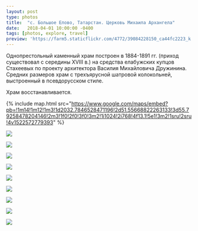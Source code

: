 ```yaml
---
layout: post
type: photos
title:  "с. Большое Елово, Татарстан. Церковь Михаила Архангела"
date:   2018-04-01 10:00:00 -0400
tags: [photos, explore, travel]
preview: 'https://farm5.staticflickr.com/4772/39084228150_ca44fc2223_k.jpg'
---
```


Однопрестольный каменный храм построен в 1884-1891 гг. (приход существовал с середины XVIII в.) на средства елабужских купцов Стахеевых по проекту архитектора Василия Михайловича Дружинина. Средних размеров храм с трехъярусной шатровой колокольней, выстроенный в псевдорусском стиле.

Храм восстанавливается.

{% include map.html src="https://www.google.com/maps/embed?pb=!1m14!1m12!1m3!1d2032.7846528471196!2d51.55668822263133!3d55.79258478204146!2m3!1f0!2f0!3f0!3m2!1i1024!2i768!4f13.1!5e1!3m2!1sru!2sru!4v1522572779393" %}

![](https://farm1.staticflickr.com/814/40185580524_474b6c0903_k.jpg)

![](https://farm1.staticflickr.com/816/40185579534_6f1d40e8a1_k.jpg)

![](https://farm5.staticflickr.com/4775/40185578714_94b8676d1f_k.jpg)

![](https://farm5.staticflickr.com/4778/40893440181_7969a56a82_k.jpg)

![](https://farm1.staticflickr.com/789/40185577524_468cd874ee_k.jpg)

![](https://farm1.staticflickr.com/799/27023081958_b7b22744bf_k.jpg)

![](https://farm1.staticflickr.com/791/40893436091_74770d8b3e_k.jpg)

![](https://farm1.staticflickr.com/793/40893435291_1abd5c7058_k.jpg)

![](https://farm5.staticflickr.com/4772/39084228150_ca44fc2223_k.jpg)
